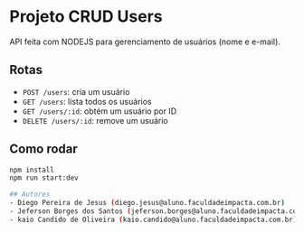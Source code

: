 # Projeto CRUD Users

API feita com NODEJS para gerenciamento de usuários (nome e e-mail).

## Rotas

- `POST /users`: cria um usuário
- `GET /users`: lista todos os usuários
- `GET /users/:id`: obtém um usuário por ID
- `DELETE /users/:id`: remove um usuário

## Como rodar

```bash
npm install
npm run start:dev

## Autores
- Diego Pereira de Jesus (diego.jesus@aluno.faculdadeimpacta.com.br)
- Jeferson Borges dos Santos (jeferson.borges@aluno.faculdadeimpacta.com.br)
- kaio Candido de Oliveira (kaio.candido@aluno.faculdadeimpacta.com.br)


